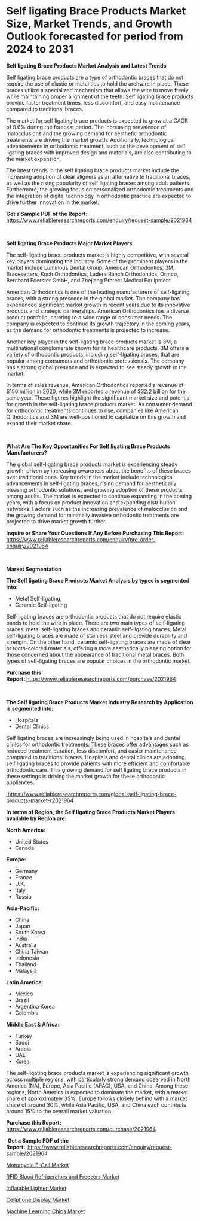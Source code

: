 <p><h1>Self ligating Brace Products Market Size, Market Trends, and Growth Outlook forecasted for period from 2024 to 2031</h1></p><p><strong>Self ligating Brace Products Market Analysis and Latest Trends</strong></p>
<p><p>Self ligating brace products are a type of orthodontic braces that do not require the use of elastic or metal ties to hold the archwire in place. These braces utilize a specialized mechanism that allows the wire to move freely while maintaining proper alignment of the teeth. Self ligating brace products provide faster treatment times, less discomfort, and easy maintenance compared to traditional braces.</p><p>The market for self ligating brace products is expected to grow at a CAGR of 9.6% during the forecast period. The increasing prevalence of malocclusions and the growing demand for aesthetic orthodontic treatments are driving the market growth. Additionally, technological advancements in orthodontic treatment, such as the development of self ligating braces with improved design and materials, are also contributing to the market expansion.</p><p>The latest trends in the self ligating brace products market include the increasing adoption of clear aligners as an alternative to traditional braces, as well as the rising popularity of self ligating braces among adult patients. Furthermore, the growing focus on personalized orthodontic treatments and the integration of digital technology in orthodontic practice are expected to drive further innovation in the market.</p></p>
<p><strong>Get a Sample PDF of the Report:&nbsp;</strong> <a href="https://www.reliableresearchreports.com/enquiry/request-sample/2021964">https://www.reliableresearchreports.com/enquiry/request-sample/2021964</a></p>
<p>&nbsp;</p>
<p><strong>Self ligating Brace Products Major Market Players</strong></p>
<p><p>The self-ligating brace products market is highly competitive, with several key players dominating the industry. Some of the prominent players in the market include Luminous Dental Group, American Orthodontics, 3M, Bracesetters, Koch Orthodontics, Ladera Ranch Orthodontics, Ormco, Bernhard Foerster GmbH, and Zhejiang Protect Medical Equipment.</p><p>American Orthodontics is one of the leading manufacturers of self-ligating braces, with a strong presence in the global market. The company has experienced significant market growth in recent years due to its innovative products and strategic partnerships. American Orthodontics has a diverse product portfolio, catering to a wide range of consumer needs. The company is expected to continue its growth trajectory in the coming years, as the demand for orthodontic treatments is projected to increase.</p><p>Another key player in the self-ligating brace products market is 3M, a multinational conglomerate known for its healthcare products. 3M offers a variety of orthodontic products, including self-ligating braces, that are popular among consumers and orthodontic professionals. The company has a strong global presence and is expected to see steady growth in the market.</p><p>In terms of sales revenue, American Orthodontics reported a revenue of $150 million in 2020, while 3M reported a revenue of $32.2 billion for the same year. These figures highlight the significant market size and potential for growth in the self-ligating brace products market. As consumer demand for orthodontic treatments continues to rise, companies like American Orthodontics and 3M are well-positioned to capitalize on this growth and expand their market share.</p></p>
<p>&nbsp;</p>
<p><strong>What Are The Key Opportunities For Self ligating Brace Products Manufacturers?</strong></p>
<p><p>The global self-ligating brace products market is experiencing steady growth, driven by increasing awareness about the benefits of these braces over traditional ones. Key trends in the market include technological advancements in self-ligating braces, rising demand for aesthetically pleasing orthodontic solutions, and growing adoption of these products among adults. The market is expected to continue expanding in the coming years, with a focus on product innovation and expanding distribution networks. Factors such as the increasing prevalence of malocclusion and the growing demand for minimally invasive orthodontic treatments are projected to drive market growth further.</p></p>
<p><strong>Inquire or Share Your Questions If Any Before Purchasing This Report:</strong> <a href="https://www.reliableresearchreports.com/enquiry/pre-order-enquiry/2021964">https://www.reliableresearchreports.com/enquiry/pre-order-enquiry/2021964</a></p>
<p>&nbsp;</p>
<p><strong>Market Segmentation</strong></p>
<p><strong>The Self ligating Brace Products Market Analysis by types is segmented into:</strong></p>
<p><ul><li>Metal Self-ligating</li><li>Ceramic Self-ligating</li></ul></p>
<p><p>Self-ligating braces are orthodontic products that do not require elastic bands to hold the wire in place. There are two main types of self-ligating braces: metal self-ligating braces and ceramic self-ligating braces. Metal self-ligating braces are made of stainless steel and provide durability and strength. On the other hand, ceramic self-ligating braces are made of clear or tooth-colored materials, offering a more aesthetically pleasing option for those concerned about the appearance of traditional metal braces. Both types of self-ligating braces are popular choices in the orthodontic market.</p></p>
<p><strong>Purchase this Report:&nbsp;</strong><a href="https://www.reliableresearchreports.com/purchase/2021964">https://www.reliableresearchreports.com/purchase/2021964</a></p>
<p>&nbsp;</p>
<p><strong>The Self ligating Brace Products Market Industry Research by Application is segmented into:</strong></p>
<p><ul><li>Hospitals</li><li>Dental Clinics</li></ul></p>
<p><p>Self ligating braces are increasingly being used in hospitals and dental clinics for orthodontic treatments. These braces offer advantages such as reduced treatment duration, less discomfort, and easier maintenance compared to traditional braces. Hospitals and dental clinics are adopting self ligating braces to provide patients with more efficient and comfortable orthodontic care. This growing demand for self ligating brace products in these settings is driving the market growth for these orthodontic appliances.</p></p>
<p><a href="https://www.reliableresearchreports.com/global-self-ligating-brace-products-market-r2021964">&nbsp;https://www.reliableresearchreports.com/global-self-ligating-brace-products-market-r2021964</a></p>
<p><strong>In terms of Region, the Self ligating Brace Products Market Players available by Region are:</strong></p>
<p>
    <p> <strong> North America: </strong>
        <ul>
            <li>United States</li>
            <li>Canada</li>
        </ul>
        </p> 
    <p> <strong> Europe: </strong>
        <ul>
            <li>Germany</li>
            <li>France</li>
            <li>U.K.</li>
            <li>Italy</li>
            <li>Russia</li>
        </ul>
        </p> 
    <p> <strong> Asia-Pacific: </strong>
        <ul>
            <li>China</li>
            <li>Japan</li>
            <li>South Korea</li>
            <li>India</li>
            <li>Australia</li>
            <li>China Taiwan</li>
            <li>Indonesia</li>
            <li>Thailand</li>
            <li>Malaysia</li>
        </ul>
        </p> 
    <p> <strong> Latin America: </strong>
        <ul>
            <li>Mexico</li>
            <li>Brazil</li>
            <li>Argentina Korea</li>
            <li>Colombia</li>
        </ul>
        </p> 
    <p> <strong> Middle East & Africa: </strong>
        <ul>
            <li>Turkey</li>
            <li>Saudi</li>
            <li>Arabia</li>
            <li>UAE</li>
            <li>Korea</li>
        </ul>
    </p>
    </p>
<p><p>The self-ligating brace products market is experiencing significant growth across multiple regions, with particularly strong demand observed in North America (NA), Europe, Asia Pacific (APAC), USA, and China. Among these regions, North America is expected to dominate the market, with a market share of approximately 35%. Europe follows closely behind with a market share of around 30%, while Asia Pacific, USA, and China each contribute around 15% to the overall market valuation.</p></p>
<p><strong>Purchase this Report: </strong><a href="https://www.reliableresearchreports.com/purchase/2021964">https://www.reliableresearchreports.com/purchase/2021964</a></p>
<p>&nbsp;<strong>Get a Sample PDF of the Report:&nbsp;&nbsp;</strong><a href="https://www.reliableresearchreports.com/enquiry/request-sample/2021964">https://www.reliableresearchreports.com/enquiry/request-sample/2021964</a></p>
<p><strong></strong></p>
<p><p><a href="https://issuu.com/reportprime-2/docs/motorcycle-e-call-market-size-2030.pptx">Motorcycle E-Call Market</a></p><p><a href="https://issuu.com/reportprime-2/docs/rfid-blood-refrigerators-and-freezers-market-size-">RFID Blood Refrigerators and Freezers Market</a></p><p><a href="https://github.com/GroverBarry/Market-Research-Report-List-6/blob/main/inflatable-lighter-market.md">Inflatable Lighter Market</a></p><p><a href="https://medium.com/@brendamoreno1988/global-cellphone-display-market-size-is-expected-to-experience-a-cagr-of-4-5-6cb0ecc888fb">Cellphone Display Market</a></p><p><a href="https://medium.com/@sarahhopkins94/global-machine-learning-chips-industry-research-report-competitive-landscape-market-size-ea640529ac10">Machine Learning Chips Market</a></p></p>